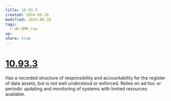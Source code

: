 ```yaml
---
title: 10.93.3
created: 2024-08-28
modified: 2024-08-28
tags:
  - UK-DMM_row
up: 
share: true
---
```

# [10.93.3](10.93.3.md)

Has a recorded structure of responsibility and accountability for the register of data assets, but is not well understood or enforced. Relies on ad hoc or periodic updating and monitoring of systems with limited resources available.
